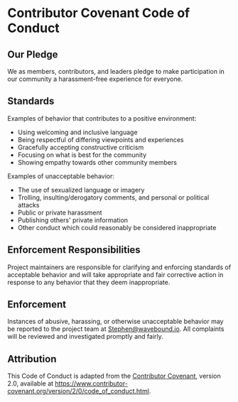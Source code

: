 # Contributor Covenant Code of Conduct

## Our Pledge

We as members, contributors, and leaders pledge to make participation in our
community a harassment-free experience for everyone.

## Standards

Examples of behavior that contributes to a positive environment:
* Using welcoming and inclusive language
* Being respectful of differing viewpoints and experiences
* Gracefully accepting constructive criticism
* Focusing on what is best for the community
* Showing empathy towards other community members

Examples of unacceptable behavior:
* The use of sexualized language or imagery
* Trolling, insulting/derogatory comments, and personal or political attacks
* Public or private harassment
* Publishing others' private information
* Other conduct which could reasonably be considered inappropriate

## Enforcement Responsibilities

Project maintainers are responsible for clarifying and enforcing standards of
acceptable behavior and will take appropriate and fair corrective action in
response to any behavior that they deem inappropriate.

## Enforcement

Instances of abusive, harassing, or otherwise unacceptable behavior may be
reported to the project team at Stephen@wavebound.io. All complaints will be
reviewed and investigated promptly and fairly.

## Attribution

This Code of Conduct is adapted from the [Contributor Covenant](https://www.contributor-covenant.org),
version 2.0, available at
https://www.contributor-covenant.org/version/2/0/code_of_conduct.html.
